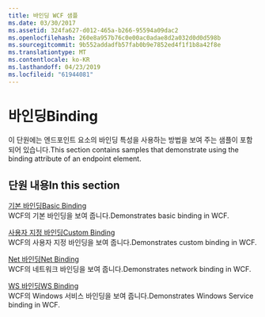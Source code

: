 ```yaml
---
title: 바인딩 WCF 샘플
ms.date: 03/30/2017
ms.assetid: 324fa627-d012-465a-b266-95594a09dac2
ms.openlocfilehash: 260e8a957b76c0e00ac0adae8d2a032d0d0d598b
ms.sourcegitcommit: 9b552addadfb57fab0b9e7852ed4f1f1b8a42f8e
ms.translationtype: MT
ms.contentlocale: ko-KR
ms.lasthandoff: 04/23/2019
ms.locfileid: "61944081"
---
```

# <a name="binding"></a><span data-ttu-id="61a4d-102">바인딩</span><span class="sxs-lookup"><span data-stu-id="61a4d-102">Binding</span></span>

<span data-ttu-id="61a4d-103">이 단원에는 엔드포인트 요소의 바인딩 특성을 사용하는 방법을 보여 주는 샘플이 포함되어 있습니다.</span><span class="sxs-lookup"><span data-stu-id="61a4d-103">This section contains samples that demonstrate using the binding attribute of an endpoint element.</span></span>  
  
## <a name="in-this-section"></a><span data-ttu-id="61a4d-104">단원 내용</span><span class="sxs-lookup"><span data-stu-id="61a4d-104">In this section</span></span>
  
 [<span data-ttu-id="61a4d-105">기본 바인딩</span><span class="sxs-lookup"><span data-stu-id="61a4d-105">Basic Binding</span></span>](../../../../docs/framework/wcf/samples/basic-binding.md)  
 <span data-ttu-id="61a4d-106">WCF의 기본 바인딩을 보여 줍니다.</span><span class="sxs-lookup"><span data-stu-id="61a4d-106">Demonstrates basic binding in WCF.</span></span>  
  
 [<span data-ttu-id="61a4d-107">사용자 지정 바인딩</span><span class="sxs-lookup"><span data-stu-id="61a4d-107">Custom Binding</span></span>](../../../../docs/framework/wcf/samples/custom-binding.md)  
 <span data-ttu-id="61a4d-108">WCF의 사용자 지정 바인딩을 보여 줍니다.</span><span class="sxs-lookup"><span data-stu-id="61a4d-108">Demonstrates custom binding in WCF.</span></span>  
  
 [<span data-ttu-id="61a4d-109">Net 바인딩</span><span class="sxs-lookup"><span data-stu-id="61a4d-109">Net Binding</span></span>](../../../../docs/framework/wcf/samples/net-binding.md)  
 <span data-ttu-id="61a4d-110">WCF의 네트워크 바인딩을 보여 줍니다.</span><span class="sxs-lookup"><span data-stu-id="61a4d-110">Demonstrates network binding in WCF.</span></span>  
  
 [<span data-ttu-id="61a4d-111">WS 바인딩</span><span class="sxs-lookup"><span data-stu-id="61a4d-111">WS Binding</span></span>](../../../../docs/framework/wcf/samples/ws-binding.md)  
 <span data-ttu-id="61a4d-112">WCF의 Windows 서비스 바인딩을 보여 줍니다.</span><span class="sxs-lookup"><span data-stu-id="61a4d-112">Demonstrates Windows Service binding in WCF.</span></span>
